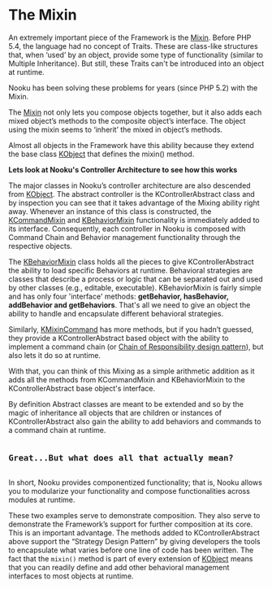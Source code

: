 # The Mixin

An extremely important piece of the Framework is the [Mixin](http://api.nooku.org/package-Koowa.Library.Object.Mixin.html).
Before PHP 5.4, the language had no concept of Traits. These are class-like structures that, when ‘used’ by an object, provide
some type of functionality (similar to Multiple Inheritance). But still, these Traits can't be introduced into an object at runtime.

Nooku has been solving these problems for years (since PHP 5.2) with the Mixin.

The [Mixin](http://api.nooku.org/package-Koowa.Library.Object.Mixin.html) not only lets you compose objects together,
but it also adds each mixed object’s methods to the composite object’s interface.
The object using the mixin seems to ‘inherit’ the mixed in object’s methods.

Almost all objects in the Framework have this ability because they extend the base class [KObject](http://api.nooku.org/class-KObject.html)
that defines the mixin() method.

**Lets look at Nooku's Controller Architecture to see how this works**

The major classes in Nooku’s controller architecture are also descended from [KObject](http://api.nooku.org/class-KObject.html).
The abstract controller is the KControllerAbstract class and by inspection you can see that it takes advantage of the Mixing
ability right away. Whenever an instance of this class is constructed, the [KCommandMixin](http://api.nooku.org/package-Koowa.Library.Command.Mixin.html)
and [KBehaviorMixin](http://api.nooku.org/class-KBehaviorMixin.html) functionality is immediately added to its interface.
Consequently, each controller in Nooku is composed with Command Chain and Behavior management functionality through the respective objects.

The [KBehaviorMixin](http://api.nooku.org/class-KBehaviorMixin.html) class holds all the pieces to give KControllerAbstract the ability to
load specific Behaviors at runtime. Behavioral strategies are classes that describe a process or logic that can be separated out and used
by other classes (e.g., editable, executable). KBehaviorMixin is fairly simple and has only four 'interface' methods: **getBehavior,
hasBehavior, addBehavior and getBehaviors**. That's all we need to give an object the ability to handle and encapsulate
different behavioral strategies.

Similarly, [KMixinCommand](http://api.nooku.org/package-Koowa.Library.Command.Mixin.html) has more methods, but if you hadn’t guessed,
they provide a KControllerAbstract based object with the ability to implement a command chain (or [Chain of Responsibility design pattern](http://en.wikipedia.org/wiki/Chain-of-responsibility_pattern)),
but also lets it do so at runtime.

With that, you can think of this Mixing as a simple arithmetic addition as it adds all the methods from KCommandMixin and KBehaviorMixin
to the KControllerAbstract base object's interface.

By definition Abstract classes are meant to be extended and so by the magic of inheritance all objects that are children
or instances of KControllerAbstract also gain the ability to add behaviors and commands to a command chain at runtime.

<pre><h3>Great...But what does all that actually mean?</h3></pre>

In short, Nooku provides componentized functionality; that is, Nooku allows you
to modularize your functionality and compose functionalities across modules at runtime.

These two examples serve to demonstrate composition. They also serve to demonstrate the Framework’s support for further
composition at its core. This is an important advantage. The methods added to KControllerAbstract above support the “Strategy Design Pattern”
by giving developers the tools to encapsulate what varies before one line of code has been written. The fact that the `mixin()`
method is part of every extension of [KObject](http://api.nooku.org/class-KObject.html) means that you can readily define
and add other behavioral management interfaces to most objects at runtime.
